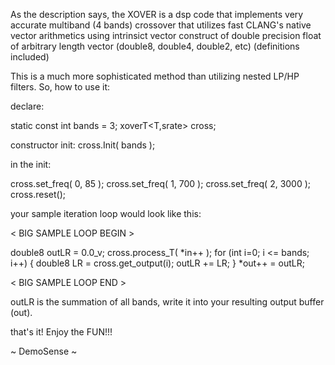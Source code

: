As the description says, the XOVER is a dsp code that implements 
very accurate multiband (4 bands) crossover that utilizes fast 
CLANG's native vector arithmetics using intrinsict vector construct 
of double precision float of arbitrary length vector (double8, double4, double2, etc)
(definitions included)

This is a much more sophisticated method than utilizing nested LP/HP filters.
So, how to use it:

declare:

static const int bands = 3;
xoverT<T,srate> cross;

constructor init:
cross.Init( bands );
 
in the init:

cross.set_freq( 0, 85 );
cross.set_freq( 1, 700 );
cross.set_freq( 2, 3000 );
cross.reset();

your sample iteration loop would look like this:

< BIG SAMPLE LOOP BEGIN >

double8 outLR = 0.0_v;
cross.process_T( *in++ );
for (int i=0; i <= bands; i++)
{
     double8 LR = cross.get_output(i);
     outLR += LR;
}
*out++ = outLR;

< BIG SAMPLE LOOP END >

outLR is the summation of all bands, write it into 
your resulting output buffer (out).

that's it!  Enjoy the FUN!!!

~ DemoSense ~
